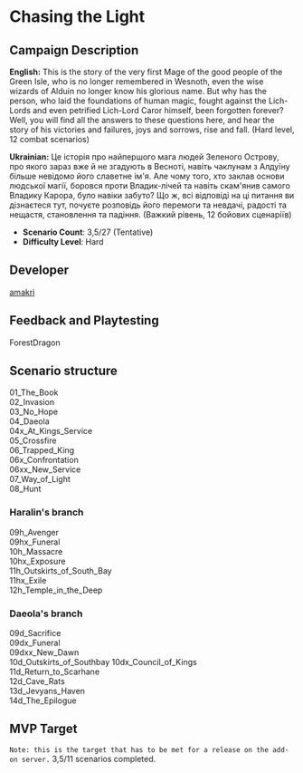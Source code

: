 # Chasing the Light

## Campaign Description
**English:** This is the story of the very first Mage of the good people of the Green Isle, who is no longer remembered in Wesnoth, even the wise wizards of Alduin no longer know his glorious name. But why has the person, who laid the foundations of human magic, fought against the Lich-Lords and even petrified Lich-Lord Caror himself, been forgotten forever? Well, you will find all the answers to these questions here, and hear the story of his victories and failures, joys and sorrows, rise and fall.
(Hard level, 12 combat scenarios)

**Ukrainian:** Це історія про найпершого мага людей Зеленого Острову, про якого зараз вже й не згадують в Весноті, навіть чаклунам з Алдуїну більше невідомо його славетне ім'я. Але чому того, хто заклав основи людської магії, боровся проти Владик-лічей та навіть скам'янив самого Владику Карора, було навіки забуто? Що ж, всі відповіді на ці питання ви дізнаєтеся тут, почуєте розповідь його перемоги та невдачі, радості та нещастя, становлення та падіння.
(Важкий рівень, 12 бойових сценаріїв)
- **Scenario Count**: 3,5/27 (Tentative)
- **Difficulty Level**: Hard

## Developer
[amakri](https://github.com/amakriLexa04)

## Feedback and Playtesting
ForestDragon

## Scenario structure
01_The_Book                                                                                                                                      
02_Invasion                                                                                                                                      
03_No_Hope                                                                                                                                      
04_Daeola                                                                                                                                      
04x_At_Kings_Service                                                                                                                                      
05_Crossfire                                                                                                                                      
06_Trapped_King                                                                                                                                      
06x_Confrontation                                                                                                                                      
06xx_New_Service                                                                                                                                      
07_Way_of_Light                                                                                                                                     
08_Hunt  

### Haralin's branch                                                                                                                                  
09h_Avenger                                                                                                                                      
09hx_Funeral                                                                                                                                      
10h_Massacre                                                                                                                                      
10hx_Exposure                                                                                                                                      
11h_Outskirts_of_South_Bay                                                                                                                                      
11hx_Exile                                                                                                                                      
12h_Temple_in_the_Deep

### Daeola's branch    
09d_Sacrifice                                                                                                                                        
09dx_Funeral                                                                                                                                           
09dxx_New_Dawn                                                                                                                                            
10d_Outskirts_of_Southbay
10dx_Council_of_Kings                                                                                                                                                                                                                                                                                                           
11d_Return_to_Scarhane    
12d_Cave_Rats            
13d_Jevyans_Haven  
14d_The_Epilogue


## MVP Target
`Note: this is the target that has to be met for a release on the add-on server.`
3,5/11 scenarios completed.

